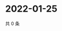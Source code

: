 # 2022-01-25

共 0 条

<!-- BEGIN WEIBO -->
<!-- 最后更新时间 Tue Jan 25 2022 13:10:27 GMT+0800 (China Standard Time) -->

<!-- END WEIBO -->
